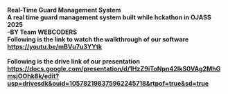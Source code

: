 <b>Real-Time Guard Management System<b><br>
A real time guard management system built while hckathon in OJASS 2025<br>
-BY Team WEBCODERS <br>
Following is the link to watch the walkthrough of our software<br>
https://youtu.be/mBVu7u3YYtk
<br>
<br>
Following is the drive link of our presentation <br>
https://docs.google.com/presentation/d/1HzZ9iToNpn42IkS0VAg2MhGmsjOOhk8k/edit?usp=drivesdk&ouid=105782198375962245718&rtpof=true&sd=true
